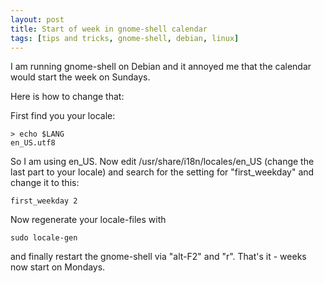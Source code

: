 ```yaml
---
layout: post
title: Start of week in gnome-shell calendar
tags: [tips and tricks, gnome-shell, debian, linux]
---
```


I am running gnome-shell on Debian and it annoyed me that the calendar would start the week on Sundays.

Here is how to change that:

First find you your locale:

```Shell
> echo $LANG
en_US.utf8
```

So I am using en_US. Now edit /usr/share/i18n/locales/en_US (change the last part to your locale) and search for
the setting for "first_weekday" and change it to this:

```Shell
first_weekday 2

```

Now regenerate your locale-files with

```Shell
sudo locale-gen
```

and finally restart the gnome-shell via "alt-F2" and "r". That's it - weeks now start on Mondays.

